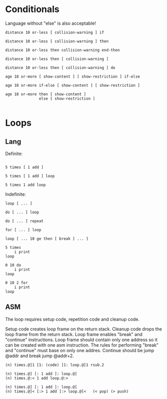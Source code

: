 # Conditionals

Language without "else" is also acceptable!

```
distance 10 or-less [ collision-warning ] if

distance 10 or-less [ collision-warning ] then

distance 10 or-less then collision-warning end-then

distance 10 or-less then [ collision-warning ]

distance 10 or-less then [ collision-warning ] do
```

```
age 18 or-more [ show-content ] [ show-restriction ] if-else

age 18 or-more if-else [ show-content ] [ show-restriction ] 

age 18 or-more then [ show-content ]
               else [ show-restriction ]


```

# Loops

## Lang

Definite:
```

5 times [ 1 add ]

5 times [ 1 add ] loop

5 times 1 add loop

```

Indefinite:
```
loop [ ... ]

do [ ... ] loop

do [ ... ] repeat

for [ ... ] loop

loop [ ... 10 ge then [ break ] ... ]

```

```
5 times
	i print
loop

0 10 do
	i print
loop

0 10 2 for
	i print
loop

```

## ASM

The loop requires setup code, repetition code and cleanup code.

Setup code creates loop frame on the return stack.
Cleanup code drops the loop frame from the return stack.
Loop frame enables "break" and "continue" instructions.
Loop frame should contain only one address so it can be created with one asm instruction.
The rules for performing "break" and "continue" must base on only one addres.
Continue should be jump @addr and break jump @addr+2.

```
(n) times.@]1 [1: (code) ]1: loop.@[1 rsub.2
```


```
(n) times.@] [: 1 add ]: loop.@[
(n) times.@:< 1 add loop.@:>

(n) times.@] [: 1 add ]: loop.@[
(n) times.@]< [:> 1 add ]:> loop.@[<   (< pop) (> push)
```

